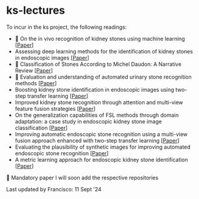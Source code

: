 # ks-lectures

To incur in the ks project, the following readings: 

* 🌟 On the in vivo recognition of kidney stones using machine learning [[Paper](https://ieeexplore.ieee.org/stamp/stamp.jsp?arnumber=10384337)]
* Assessing deep learning methods for the identification of kidney stones in endoscopic images [[Paper](https://arxiv.org/pdf/2103.01146)]
* 🌟 Classification of Stones According to Michel Daudon: A Narrative Review [[Paper](https://www.sciencedirect.com/science/article/abs/pii/S2405456920302996)]
* 🌟 Evaluation and understanding of automated urinary stone recognition methods [[Paper](https://bjui-journals.onlinelibrary.wiley.com/doi/epdf/10.1111/bju.15767)]
* Boosting kidney stone identification in endoscopic images using two-step transfer learning [[Paper](https://arxiv.org/pdf/2210.13654)]
* Improved kidney stone recognition through attention and multi-view feature fusion strategies [[Paper](https://arxiv.org/pdf/2211.02967)]
* On the generalization capabilities of FSL methods through domain adaptation: a case study in endoscopic kidney stone image classification [[Paper](https://arxiv.org/pdf/2205.00895)]
* Improving automatic endoscopic stone recognition using a multi-view fusion approach enhanced with two-step transfer learning [[Paper](https://openaccess.thecvf.com/content/ICCV2023W/LXCV/papers/Lopez-Tiro_Improving_Automatic_Endoscopic_Stone_Recognition_Using_a_Multi-view_Fusion_Approach_ICCVW_2023_paper.pdf)]
* Evaluating the plausibility of synthetic images for improving automated endoscopic stone recognition [[Paper](https://ieeexplore.ieee.org/abstract/document/10600716)]
* A metric learning approach for endoscopic kidney stone identification [[Paper](https://arxiv.org/pdf/2307.07046)]


🌟 Mandatory paper
I will soon add the respective repositories


Last updated by Francisco: 11 Sept '24
